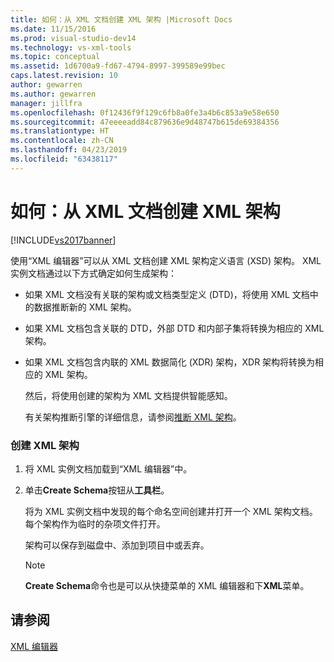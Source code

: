 ```yaml
---
title: 如何：从 XML 文档创建 XML 架构 |Microsoft Docs
ms.date: 11/15/2016
ms.prod: visual-studio-dev14
ms.technology: vs-xml-tools
ms.topic: conceptual
ms.assetid: 1d6700a9-fd67-4794-8997-399589e99bec
caps.latest.revision: 10
author: gewarren
ms.author: gewarren
manager: jillfra
ms.openlocfilehash: 0f12436f9f129c6fb8a0fe3a4b6c853a9e58e650
ms.sourcegitcommit: 47eeeeadd84c879636e9d48747b615de69384356
ms.translationtype: HT
ms.contentlocale: zh-CN
ms.lasthandoff: 04/23/2019
ms.locfileid: "63438117"
---
```

# <a name="how-to-create-an-xml-schema-from-an-xml-document"></a>如何：从 XML 文档创建 XML 架构
[!INCLUDE[vs2017banner](../includes/vs2017banner.md)]

使用“XML 编辑器”可以从 XML 文档创建 XML 架构定义语言 (XSD) 架构。 XML 实例文档通过以下方式确定如何生成架构：  
  
- 如果 XML 文档没有关联的架构或文档类型定义 (DTD)，将使用 XML 文档中的数据推断新的 XML 架构。  
  
- 如果 XML 文档包含关联的 DTD，外部 DTD 和内部子集将转换为相应的 XML 架构。  
  
- 如果 XML 文档包含内联的 XML 数据简化 (XDR) 架构，XDR 架构将转换为相应的 XML 架构。  
  
  然后，将使用创建的架构为 XML 文档提供智能感知。  
  
  有关架构推断引擎的详细信息，请参阅[推断 XML 架构](http://msdn.microsoft.com/library/b18e7ffd-3c04-482d-9934-ba2f6a59b2c9)。  
  
### <a name="to-create-an-xml-schema"></a>创建 XML 架构  
  
1. 将 XML 实例文档加载到“XML 编辑器”中。  
  
2. 单击**Create Schema**按钮从**工具栏**。  
  
     将为 XML 实例文档中发现的每个命名空间创建并打开一个 XML 架构文档。 每个架构作为临时的杂项文件打开。  
  
     架构可以保存到磁盘中、添加到项目中或丢弃。  
  
    > [!NOTE]
    > **Create Schema**命令也是可以从快捷菜单的 XML 编辑器和下**XML**菜单。  
  
## <a name="see-also"></a>请参阅  
 [XML 编辑器](../xml-tools/xml-editor.md)
